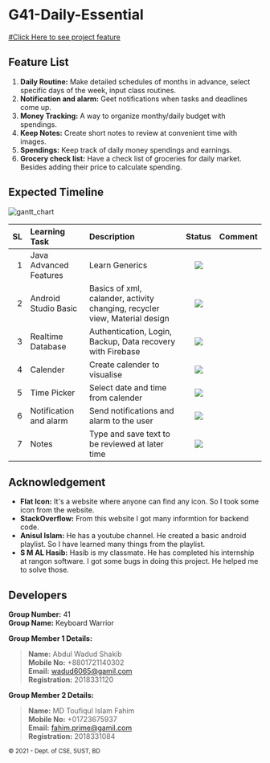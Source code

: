 # G41-Daily-Essential

[#Click Here to see project feature](https://github.com/wadud6065/Daily-Essential/blob/main/CSE_250_2018_Final_Presentation_41_KeyboardWarrior.pdf)

Feature List
-------------
1. **Daily Routine:** Make detailed schedules of months in advance, select specific days of the week, input class routines.
2. **Notification and alarm:** Geet notifications when tasks and deadlines come up.
3. **Money Tracking:** A way to organize monthy/daily budget with spendings.
4. **Keep Notes:** Create short notes to review at convenient time with images.
5. **Spendings:** Keep track of daily money spendings and earnings.
6. **Grocery check list:** Have a check list of groceries for daily market. Besides adding their price to calculate spending.

Expected Timeline
------------------
![gantt_chart](https://user-images.githubusercontent.com/49723335/117655918-80a07e80-b1b9-11eb-9746-32775e477a87.jpg)

SL | Learning Task | Description | Status | Comment |
--:|:--------------|:------------|:------:|---------|
1 |Java Advanced Features| Learn Generics |![](https://img.shields.io/badge/Generics-learned-brightgreen) | |
2  | Android Studio Basic| Basics of xml, calander, activity changing, recycler view, Material design | ![](https://img.shields.io/badge/Basic%20Android-Ongoing-yellowgreen) | |
3  |Realtime Database | Authentication,  Login, Backup, Data recovery with Firebase| ![](https://img.shields.io/badge/Database-25%25-yellow)  | |
4  |Calender | Create calender to visualise |![](https://img.shields.io/badge/Calender-20%20June-orange) | |
5  |Time Picker | Select date and time from calender |![](https://img.shields.io/badge/Calender-After%20Calender-lightgrey) | |
6  |Notification and alarm | Send notifications and alarm to the user |![](https://img.shields.io/badge/Notification-5%20July-red) | |
7  |Notes | Type and save text to be reviewed at later time | ![](https://img.shields.io/badge/Notes-Inactive-blue)| |

## Acknowledgement 
- **Flat Icon:** It's a website where anyone can find any icon. So I took some icon from the website.
- **StackOverflow:** From this website I got many informtion for backend code.
- **Anisul Islam:** He has a youtube channel. He created a basic android playlist. So I have learned many things from the playlist.
- **S M AL Hasib:** Hasib is my classmate. He has completed his internship at rangon software. I got some bugs in doing this project. He helped me to solve those.

## Developers
**Group Number:** 41 <br>
**Group Name:** Keyboard Warrior

**Group Member 1 Details:** <br>
>**Name:** Abdul Wadud Shakib <br>
>**Mobile No:** +8801721140302 <br>
>**Email:** wadud6065@gamil.com <br>
>**Registration:** 2018331120


**Group Member 2 Details:** <br>
>**Name:** MD Toufiqul Islam Fahim <br>
>**Mobile No:** +01723675937 <br>
>**Email:** fahim.prime@gamil.com <br>
>**Registration:** 2018331084

<small>&copy; 2021 - Dept. of CSE, SUST, BD</small>
